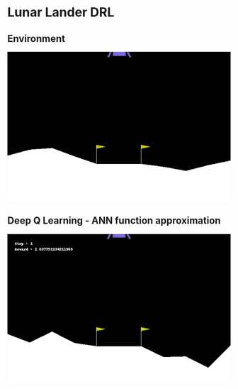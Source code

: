 # Lunar Lander DRL

## Environment
![](./gifs/initial.gif)

## Deep Q Learning - ANN function approximation
![](./gifs/dqn1.gif)